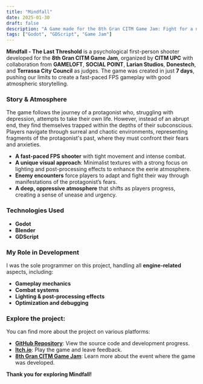 ```yaml
---
title: "Mindfall"
date: 2025-01-30
draft: false
description: "A Game made for the 8th Gran CITM Game Jam: Fight for a new beginning?"
tags: ["Godot", "GDScript", "Game Jam"]
---
```


**Mindfall - The Last Threshold** is a psychological first-person shooter developed for the **8th Gran CITM Game Jam**, organized by **CITM UPC** with collaboration from **GAMELOFT**, **SOCIAL POINT**, **Larian Studios**, **Donestech**, and **Terrassa City Council** as judges. The game was created in just **7 days**, pushing our limits to create a fast-paced FPS gameplay with good atmospheric storytelling.

### Story & Atmosphere

The game follows the journey of a protagonist who, struggling with depression, attempts to take their own life. However, instead of an abrupt end, they find themselves trapped within the depths of their subconscious. Players navigate through surreal and chaotic environments, representing fragments of the protagonist's past, where they must confront their fears and anxieties.

- **A fast-paced FPS shooter** with tight movement and intense combat.
- **A unique visual approach**: Minimalist textures with a strong focus on lighting and post-processing effects to enhance the eerie atmosphere.
- **Enemy encounters** force players to adapt and fight their way through manifestations of the protagonist’s fears.
- **A deep, oppressive atmosphere** that shifts as players progress, creating a sense of unease and urgency.

### Technologies Used

- **Godot**
- **Blender**
- **GDScript**

### My Role in Development

I was the sole programmer on this project, handling all **engine-related** aspects, including:
- **Gameplay mechanics**
- **Combat systems**
- **Lighting & post-processing effects**
- **Optimization and debugging**

### Explore the project:

You can find more about the project on various platforms:

- [**GitHub Repository**](https://github.com/Very-Serious-Games/Mindfall): View the source code and development progress.
- [**Itch.io**](https://mdoradom.itch.io/mindfall): Play the game and leave feedback.
- [**8th Gran CITM Game Jam**](https://itch.io/jam/8a-gran-citm-game-jam/): Learn more about the event where the game was developed.

**Thank you for exploring Mindfall!**